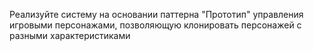 Реализуйте систему на основании паттерна "Прототип" управления игровыми персонажами, позволяющую клонировать персонажей с разными характеристиками
